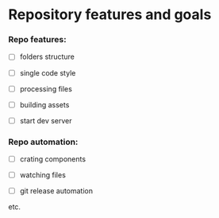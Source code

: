 # Repository features and goals

### Repo features:

-[ ] folders structure

-[ ] single code style

-[ ] processing files

-[ ] building assets

-[ ] start dev server



### Repo automation:

-[ ] crating components

-[ ] watching files

-[ ] git release automation 

etc.






